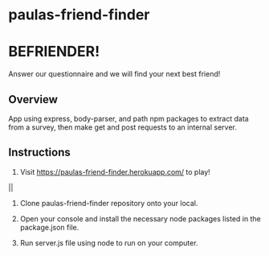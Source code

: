 # paulas-friend-finder

# BEFRIENDER!

Answer our questionnaire and we will find your next best friend!

## Overview

App using express, body-parser, and path npm packages to extract data from a survey, then make get and post requests to an internal server.

## Instructions

1.  Visit https://paulas-friend-finder.herokuapp.com/ to play!

||

1.  Clone paulas-friend-finder repository onto your local. 

2. Open your console and install the necessary node packages listed in the package.json file. 

3.  Run server.js file using node to run on your computer.

